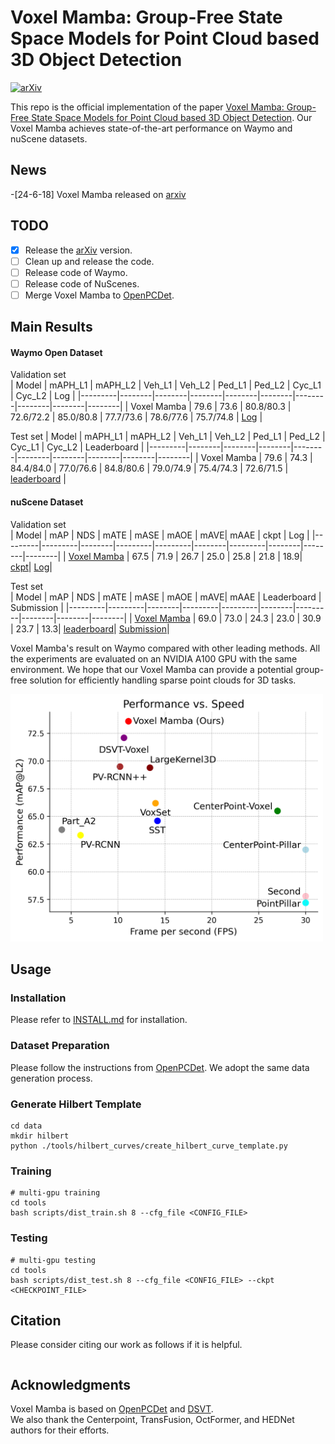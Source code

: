 # Voxel Mamba: Group-Free State Space Models for Point Cloud based 3D Object Detection

[![arXiv](https://img.shields.io/badge/arXiv-Paper-<COLOR>.svg)](https://arxiv.org/abs/2406.10700)

This repo is the official implementation of the paper [Voxel Mamba: Group-Free State Space Models for Point Cloud based 3D Object Detection](). Our Voxel Mamba achieves state-of-the-art performance on Waymo and nuScene datasets.  

## News
-[24-6-18] Voxel Mamba released on [arxiv](https://arxiv.org/abs/2406.10700)

## TODO
- [x] Release the [arXiv](https://arxiv.org/abs/2406.10700) version.
- [ ] Clean up and release the code.
- [ ] Release code of Waymo.
- [ ] Release code of NuScenes.
- [ ] Merge Voxel Mamba to [OpenPCDet](https://github.com/open-mmlab/OpenPCDet).

## Main Results
#### Waymo Open Dataset
Validation set  
|  Model  | mAPH_L1 | mAPH_L2 | Veh_L1 | Veh_L2 | Ped_L1 | Ped_L2 | Cyc_L1 | Cyc_L2 | Log |
|---------|--------|--------|--------|--------|--------|--------|--------|--------|--------|
|  Voxel Mamba | 79.6  |  73.6  | 80.8/80.3 | 72.6/72.2 | 85.0/80.8 | 77.7/73.6 | 78.6/77.6 | 75.7/74.8 | [Log]() | 

Test set
|  Model  | mAPH_L1 | mAPH_L2 | Veh_L1 | Veh_L2 | Ped_L1 | Ped_L2 | Cyc_L1 | Cyc_L2 | Leaderboard |
|---------|--------|--------|--------|--------|--------|--------|--------|--------|--------|
|  Voxel Mamba | 79.6  |  74.3  | 84.4/84.0 | 77.0/76.6 | 84.8/80.6 | 79.0/74.9 | 75.4/74.3 | 72.6/71.5 | [leaderboard](https://waymo.com/open/challenges/detection-3d/results/d57ccce9-36ad/1718951969931000/) | 


#### nuScene Dataset
Validation set  
|  Model  | mAP | NDS | mATE | mASE | mAOE | mAVE| mAAE | ckpt | Log |
|---------|---------|--------|---------|---------|--------|---------|--------|--------|--------|
|  [Voxel Mamba]() | 67.5 | 71.9 | 26.7 | 25.0 | 25.8 | 21.8 | 18.9| [ckpt]()| [Log]()|  

Test set  
|  Model  | mAP | NDS | mATE | mASE | mAOE | mAVE| mAAE | Leaderboard | Submission |
|---------|---------|--------|---------|---------|--------|---------|--------|--------|--------|
|  [Voxel Mamba]() | 69.0 | 73.0 | 24.3 | 23.0 | 30.9 | 23.7 | 13.3| [leaderboard](https://www.nuscenes.org/object-detection?externalData=all&mapData=all&modalities=Lidar)| [Submission](https://drive.google.com/file/d/1k1F5H0sqvJGyKzDN2_bCHcY-o0gKCwmo/view?usp=sharing)|  


Voxel Mamba's result on Waymo compared with other leading methods.
All the experiments are evaluated on an NVIDIA A100 GPU with the same environment.
We hope that our Voxel Mamba can provide a potential group-free solution for efficiently handling sparse point clouds for 3D tasks.
<div align="left">
  <img src="docs/Speed_Performance.png" width="500"/>
</div>

## Usage
### Installation
Please refer to [INSTALL.md](docs/INSTALL.md) for installation.

### Dataset Preparation
Please follow the instructions from [OpenPCDet](https://github.com/open-mmlab/OpenPCDet/blob/master/docs/GETTING_STARTED.md). We adopt the same data generation process.

### Generate Hilbert Template
```
cd data
mkdir hilbert
python ./tools/hilbert_curves/create_hilbert_curve_template.py
```


### Training
```
# multi-gpu training
cd tools
bash scripts/dist_train.sh 8 --cfg_file <CONFIG_FILE>
```

### Testing
```
# multi-gpu testing
cd tools
bash scripts/dist_test.sh 8 --cfg_file <CONFIG_FILE> --ckpt <CHECKPOINT_FILE>
```

## Citation
Please consider citing our work as follows if it is helpful.
```
```

## Acknowledgments
Voxel Mamba is based on [OpenPCDet](https://github.com/open-mmlab/OpenPCDet) and [DSVT](https://github.com/Haiyang-W/DSVT).  
We also thank the Centerpoint, TransFusion, OctFormer, and HEDNet authors for their efforts.



